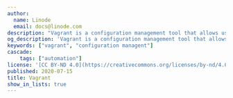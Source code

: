 ```yaml
---
author:
  name: Linode
  email: docs@linode.com
description: "Vagrant is a configuration management tool that allows users to create portable and reproducible work environments."
og_description: 'Vagrant is a configuration management tool that allows users to create portable and reproducible work environments. Vagrant excels at providing consistent, easy-to-configure servers that can be used to keep development environments consistent across all users.'
keywords: ["vagrant", "configuration managent"]
cascade:
    tags: ["automation"]
license: '[CC BY-ND 4.0](https://creativecommons.org/licenses/by-nd/4.0)'
published: 2020-07-15
title: Vagrant
show_in_lists: true
---
```


